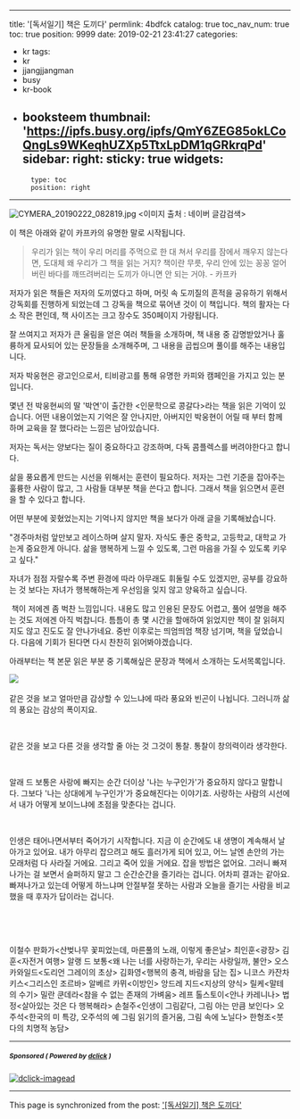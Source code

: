 
---
title: '[독서일기] 책은 도끼다'
permlink: 4bdfck
catalog: true
toc_nav_num: true
toc: true
position: 9999
date: 2019-02-21 23:41:27
categories:
- kr
tags:
- kr
- jjangjjangman
- busy
- kr-book
- booksteem
thumbnail: 'https://ipfs.busy.org/ipfs/QmY6ZEG85okLCoQngLs9WKeqhUZXp5TtxLpDM1qGRkrqPd'
sidebar:
    right:
        sticky: true
widgets:
    -
        type: toc
        position: right
---


![CYMERA_20190222_082819.jpg](https://ipfs.busy.org/ipfs/QmY6ZEG85okLCoQngLs9WKeqhUZXp5TtxLpDM1qGRkrqPd)
<이미지 출처 : 네이버 글감검색>

이 책은 아래와 같이 카프카의 유명한 말로 시작됩니다.

> 우리가 읽는 책이 우리 머리를 주먹으로 한 대 쳐서 우리를 잠에서 깨우지 않는다면, 도대체 왜 우리가 그 책을 읽는 거지? 책이란 무릇, 우리 안에 있는 꽁꽁 얼어버린 바다를 깨뜨려버리는 도끼가 아니면 안 되는 거야. - 카프카


저자가 읽은 책들은 저자의 도끼였다고 하며, 머릿 속 도끼질의 흔적을 공유하기 위해서 강독회를 진행하게 되었는데 그 강독을 책으로 묶어낸 것이 이 책입니다.
책의 활자는 다소 작은 편인데, 책 사이즈는 크고 장수도 350페이지 가량됩니다.

​잘 쓰여지고 저자가 큰 울림을 얻은 여러 책들을 소개하며, 책 내용 중 감명받았거나 훌륭하게 묘사되어 있는 문장들을 소개해주며, 그 내용을 곱씹으며 풀이를 해주는 내용입니다.

저자 박웅현은 광고인으로서, 티비광고를 통해 유명한 카피와 캠페인을 가지고 있는 분입니다.

몇년 전 박웅현씨의 딸 '박연'이 출간한 <인문학으로 콩갈다>라는 책을 읽은 기억이 있습니다. 어떤 내용이었는지 기억은 잘 안나지만, 아버지인 박웅현이 어릴 때 부터 함께 하며 교육을 잘 했다라는 느낌은 남아있습니다. 

저자는 독서는 양보다는 질이 중요하다고 강조하며, 다독 콤플렉스를 버려야한다고 합니다.

삶을 풍요롭게 만드는 시선을 위해서는 훈련이 필요하다.
저자는 그런 기준을 잡아주는 훌륭한 사람이 많고, 그 사람들 대부분 책을 쓴다고 합니다. 그래서 책을 읽으면서 훈련을 할 수 있다고 합니다.

어떤 부분에 꽂혔었는지는 기억나지 않지만 책을 보다가 아래 글을 기록해놨습니다.

"경주마처럼 앞만보고 레이스하며 살지 말자. 자식도 좋은 중학교, 고등학교, 대학교 가는게 중요한게 아니다. 삶을 행복하게 느낄 수 있도록, 그런 마음을 가질 수 있도록 키우고 싶다."

자녀가 점점 자랄수록 주변 환경에 따라 아무래도 휘둘릴 수도 있겠지만, 공부를 강요하는 것 보다는 자녀가 행복해하는게 우선임을 잊지 않고 양육하고 싶습니다.

​
책이 저에겐 좀 벅찬 느낌입니다. 내용도 많고 인용된 문장도 어렵고, 풀어 설명을 해주는 것도 저에겐 아직 벅찹니다.
틈틈이 총 몇 시간을 할애하여 읽었지만 책이 잘 읽혀지지도 않고 진도도 잘 안나가네요.
중반 이후로는 띄엄띄엄 책장 넘기며, 책을 덮었습니다. 다음에 기회가 된다면 다시 찬찬히 읽어봐야겠습니다. 


아래부터는 책 본문 읽은 부분 중 기록해싶은 문장과 책에서 소개하는 도서목록입니다.


​![](https://i.imgur.com/kEQh1N5.gif)


같은 것을 보고 얼마만큼 감상할 수 있느냐에 따라 풍요와 빈곤이 나뉩니다.
그러니까 삶의 풍요는 감상의 폭이지요.

​

같은 것을 보고 다른 것을 생각할 줄 아는 것
그것이 통찰.
통찰이 창의력이라 생각한다.

​

알래 드 보통은 사랑에 빠지는 순간 더이상 '나는 누구인가'가 중요하지 않다고 말합니다. 그보다 '나는 상대에게 누구인가'가 중요해진다는 이야기죠. 사랑하는 사람의 시선에서 내가 어떻게 보이느냐에 초점을 맞춘다는 겁니다.

​

인생은 태어나면서부터 죽어가기 시작합니다. 
지금 이 순간에도 내 생명이 계속해서 날아가고 있어요. 
내가 아무리 잡으려고 해도 흘러가게 되어 있고, 어느 날엔 손안의 가는 모래처럼 다 사라질 거에요. 
그리고 죽어 있을 거에요. 잡을 방법은 없어요. 그러니 빠져나가는 걸 보면서 슬퍼하지 말고 그 순간순간을 즐기라는 겁니다. 
어차피 결과는 같아요. 빠져나가고 있는데 어떻게 하느냐며 안절부절 못하는 사람과 오늘을 즐기는 사람을 비교했을 때 후자가 답이라는 겁니다.

​

​

이철수 판화가<산벚나무 꽃피었는데, 마른풀의 노래, 이렇게 좋은날>
최인훈<광장>
김훈<자전거 여행>
알랭 드 보통<왜 나는 너를 사랑하는가, 우리는 사랑일까, 불안>
오스카와일드<도리언 그레이의 초상>
김화영<행복의 충격, 바람을 담는 집>
니코스 카잔차키스<그리스인 조르바>
알베르 카뮈<이방인>
앙드레 지드<지상의 양식>
릴케<말테의 수기>
밀란 쿤데라<참을 수 없는 존재의 가벼움>
레프 톨스토이<안나 카레니나>
법정<살아있는 것은 다 행복해라>
손철주<인생이 그림같다, 그림 아는 만큼 보인다>
오주석<한국의 미 특강, 오주석의 예 그림 읽기의 즐거움, 그림 속에 노닐다>
한형조<붓다의 치명적 농담>




---

#####  <sub> **Sponsored ( Powered by [dclick](https://www.dclick.io) )** </sub>
[![dclick-imagead](https://s3.ap-northeast-2.amazonaws.com/dclick/image/tabris/1550556839266.jpg)](https://api.dclick.io/v1/c?x=eyJhbGciOiJIUzI1NiIsInR5cCI6IkpXVCJ9.eyJjIjoibHVja3kyMDE1IiwicyI6IjRiZGZjayIsImEiOlsiaS0xOTYiXSwidXJsIjoiaHR0cHM6Ly9zdGVlbWl0LmNvbS9rci9AcHJvamVjdDcvc210LW1vdSIsImlhdCI6MTU1MDc5MjUzMiwiZXhwIjoxODY2MTUyNTMyfQ.ETwnOlLpXRb1s9KvKWDOvarb2Qc0ohNk53-_kJsfSaU)

- - -

This page is synchronized from the post: ['[독서일기] 책은 도끼다'](https://steemit.com/@lucky2015/4bdfck)
